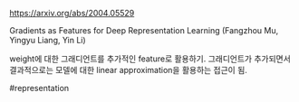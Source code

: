 https://arxiv.org/abs/2004.05529

Gradients as Features for Deep Representation Learning (Fangzhou Mu, Yingyu Liang, Yin Li)

weight에 대한 그래디언트를 추가적인 feature로 활용하기. 그래디언트가 추가되면서 결과적으로는 모델에 대한 linear approximation을 활용하는 접근이 됨.

#representation 